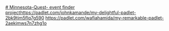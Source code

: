 [# Minnesota-Quest-
event finder project](https://padlet.com/johnkamande/my-delightful-padlet-2bk9tjm5flq7g590)https://padlet.com/johnkamande/my-delightful-padlet-2bk9tjm5flq7g590
https://padlet.com/wafiahamida/my-remarkable-padlet-2aekjmws7n7zhg1o
